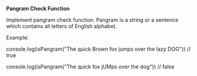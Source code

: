 **Pangram Check Function**

Implement pangram check function. Pangram is a string or a sentence which contains all letters of English alphabet.

Example:

console.log(isPangram("The quick Brown fox jumps over the lazy DOG")) // true

console.log(isPangram("The quick fox jUMps over the dog")) // false
